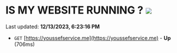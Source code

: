 # IS MY WEBSITE RUNNING ? [![](https://img.shields.io/static/v1?label=Sponsor&message=%E2%9D%A4&logo=GitHub&color=%23fe8e86)](https://github.com/sponsors/<username>)

Last updated: **12/13/2023, 6:23:16 PM**

- `GET` [https://youssefservice.me](https://youssefservice.me) - **Up** (706ms)
